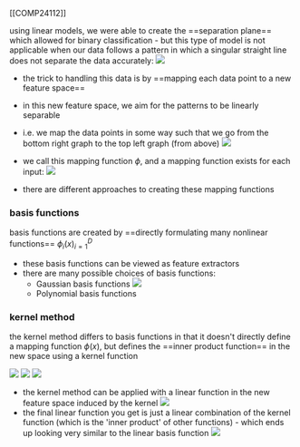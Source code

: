 [[COMP24112]]

using linear models, we were able to create the ==separation plane== which allowed for binary classification - but this type of model is not applicable when our data follows a pattern in which a singular straight line does not separate the data accurately:
![](https://i.imgur.com/0W1siFv.png)


- the trick to handling this data is by ==mapping each data point to a new feature space==
- in this new feature space, we aim for the patterns to be linearly separable
- i.e. we map the data points in some way such that we go from the bottom right graph to the top left graph (from above)
![](https://i.imgur.com/CB9MqLU.png)

- we call this mapping function $\phi$, and a mapping function exists for each input:
![](https://i.imgur.com/YTBFniW.png)

- there are different approaches to creating these mapping functions

### basis functions

basis functions are created by ==directly formulating many nonlinear functions== ${\phi_i(x)}^D_{i=1}$
- these basis functions can be viewed as feature extractors
- there are many possible choices of basis functions:
	- Gaussian basis functions
	 ![](https://i.imgur.com/KFRXMzt.png)
	 - Polynomial basis functions

### kernel method

the kernel method differs to basis functions in that it doesn't directly define a mapping function $\phi(x)$, but defines the ==inner product function== in the new space using a kernel function

![](https://i.imgur.com/3FByWCh.png)
![](https://i.imgur.com/iYT4ClP.png)
![](https://i.imgur.com/iYT4ClP.png)


- the kernel method can be applied with a linear function in the new feature space induced by the kernel
![](https://i.imgur.com/Ztj18o2.png)
- the final linear function you get is just a linear combination of the kernel function (which is the 'inner product' of other functions) - which ends up looking very similar to the linear basis function
![](https://i.imgur.com/kzBAa0B.png)

